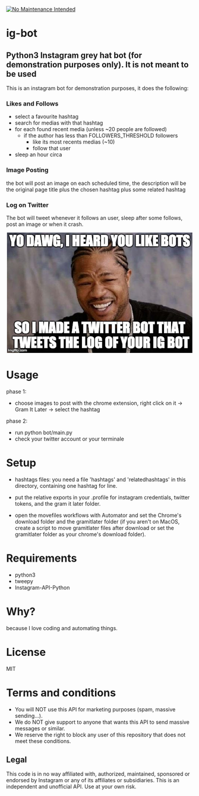 [![No Maintenance Intended](http://unmaintained.tech/badge.svg)](http://unmaintained.tech/)

# ig-bot 

## Python3 Instagram grey hat bot (for demonstration purposes only). It is not meant to be used 

This is an instagram bot for demonstration purposes, it does the following:

### Likes and Follows

- select a favourite hashtag
- search for medias with that hashtag
- for each found recent media (unless ~20 people are followed)
	- if the author has less than FOLLOWERS_THRESHOLD followers
		- like its most recents medias (~10)
		- follow that user
- sleep an hour circa

### Image Posting


the bot will post an image on each scheduled time, the description will be the original page title plus the chosen hashtag plus some related hashtag

### Log on Twitter

The bot will tweet whenever it follows an user, sleep after some follows, post an image or when it crash.


<div align="center" markdown="1"> 
<img src="doc/dawg.jpg" alt="I heard you like bots"/>
</div>


# Usage

phase 1:

- choose images to post with the chrome extension, right click on it -> Gram It Later -> select the hashtag

phase 2:

- run python bot/main.py
- check your twitter account or your terminale

# Setup

- hashtags files: you need a file 'hashtags' and 'relatedhashtags' in this directory, containing one hashtag for line.

- put the relative exports in your .profile for instagram credentials, twitter tokens, and the gram it later folder.

- open the movefiles workflows with Automator and set the Chrome's download folder and the gramitlater folder (if you aren't on MacOS, create a script to move gramitlater files after download or set the gramitlater folder as your chrome's download folder).

# Requirements

- python3
- tweepy
- Instagram-API-Python

# Why?

because I love coding and automating things.

# License

MIT

# Terms and conditions

- You will NOT use this API for marketing purposes (spam, massive sending...).
- We do NOT give support to anyone that wants this API to send massive messages or similar.
- We reserve the right to block any user of this repository that does not meet these conditions.

## Legal

This code is in no way affiliated with, authorized, maintained, sponsored or endorsed by Instagram or any of its affiliates or subsidiaries. This is an independent and unofficial API. Use at your own risk.

